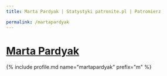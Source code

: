 ```yaml
---
title: Marta Pardyak | Statystyki patronite.pl | Patromierz

permalink: /martapardyak
---
```


# [Marta Pardyak](https://patronite.pl/martapardyak)

{% include profile.md name="martapardyak" prefix="m" %}
